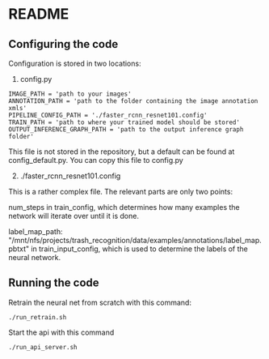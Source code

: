 # README


## Configuring the code

Configuration is stored in two locations:

1. config.py

```
IMAGE_PATH = 'path to your images'
ANNOTATION_PATH = 'path to the folder containing the image annotation xmls'
PIPELINE_CONFIG_PATH = './faster_rcnn_resnet101.config'
TRAIN_PATH = 'path to where your trained model should be stored'
OUTPUT_INFERENCE_GRAPH_PATH = 'path to the output inference graph folder'
```

This file is not stored in the repository, but a default can be found at config_default.py. You can copy this file to config.py

2. ./faster_rcnn_resnet101.config

This is a rather complex file. The relevant parts are only two points:

num_steps in train_config, which determines how many examples the network will iterate over until it is done.

label_map_path: "/mnt/nfs/projects/trash_recognition/data/examples/annotations/label_map.pbtxt" in train_input_config, which is used to determine the labels of the neural network.


## Running the code

Retrain the neural net from scratch with this command:
```
./run_retrain.sh
```

Start the api with this command
```
./run_api_server.sh

```
